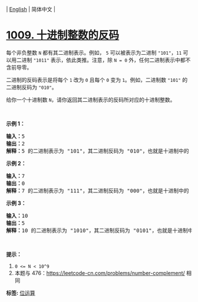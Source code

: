 | [English](README_EN.md) | 简体中文 |

# [1009. 十进制整数的反码](https://leetcode-cn.com/problems/complement-of-base-10-integer)
<p>每个非负整数&nbsp;<code>N</code>&nbsp;都有其二进制表示。例如，&nbsp;<code>5</code>&nbsp;可以被表示为二进制&nbsp;<code>&quot;101&quot;</code>，<code>11</code> 可以用二进制&nbsp;<code>&quot;1011&quot;</code>&nbsp;表示，依此类推。注意，除&nbsp;<code>N = 0</code>&nbsp;外，任何二进制表示中都不含前导零。</p>

<p>二进制的反码表示是将每个&nbsp;<code>1</code>&nbsp;改为&nbsp;<code>0</code>&nbsp;且每个&nbsp;<code>0</code>&nbsp;变为&nbsp;<code>1</code>。例如，二进制数&nbsp;<code>&quot;101&quot;</code>&nbsp;的二进制反码为&nbsp;<code>&quot;010&quot;</code>。</p>

<p>给你一个十进制数&nbsp;<code>N</code>，请你返回其二进制表示的反码所对应的十进制整数。</p>

<p>&nbsp;</p>

<ol>
</ol>

<p><strong>示例 1：</strong></p>

<pre><strong>输入：</strong>5
<strong>输出：</strong>2
<strong>解释：</strong>5 的二进制表示为 &quot;101&quot;，其二进制反码为 &quot;010&quot;，也就是十进制中的 2 。
</pre>

<p><strong>示例 2：</strong></p>

<pre><strong>输入：</strong>7
<strong>输出：</strong>0
<strong>解释：</strong>7 的二进制表示为 &quot;111&quot;，其二进制反码为 &quot;000&quot;，也就是十进制中的 0 。
</pre>

<p><strong>示例 3：</strong></p>

<pre><strong>输入：</strong>10
<strong>输出：</strong>5
<strong>解释：</strong>10 的二进制表示为 &quot;1010&quot;，其二进制反码为 &quot;0101&quot;，也就是十进制中的 5 。
</pre>

<p>&nbsp;</p>

<p><strong>提示：</strong></p>

<ol>
	<li><code>0 &lt;= N &lt; 10^9</code></li>
	<li>本题与 476：<a href="https://leetcode-cn.com/problems/number-complement/">https://leetcode-cn.com/problems/number-complement/</a> 相同</li>
</ol>

**标签:**  [位运算](https://leetcode-cn.com/tag/bit-manipulation) 